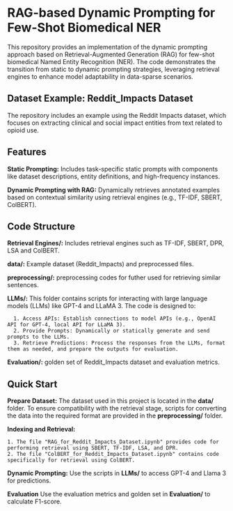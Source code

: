 # RAG-based Dynamic Prompting for Few-Shot Biomedical NER

This repository provides an implementation of the dynamic prompting approach based on Retrieval-Augmented Generation (RAG) for few-shot biomedical Named Entity Recognition (NER). The code demonstrates the transition from static to dynamic prompting strategies, leveraging retrieval engines to enhance model adaptability in data-sparse scenarios.

## Dataset Example: Reddit_Impacts Dataset

The repository includes an example using the Reddit Impacts dataset, which focuses on extracting clinical and social impact entities from text related to opioid use.

## Features

   **Static Prompting:** Includes task-specific static prompts with components like dataset descriptions, entity definitions, and high-frequency instances.
    
   **Dynamic Prompting with RAG:** Dynamically retrieves annotated examples based on contextual similarity using retrieval engines (e.g., TF-IDF, SBERT, ColBERT).

## Code Structure

   **Retrieval Engines/:** Includes retrieval engines such as TF-IDF, SBERT, DPR, LSA and ColBERT.
    
   **data/:** Example dataset (Reddit_Impacts) and preprocessed files.
    
   **preprocessing/:** preprocessing codes for futher used for retrieving similar sentences.
    
   **LLMs/:** This folder contains scripts for interacting with large language models (LLMs) like GPT-4 and LLaMA 3. The code is designed to:

      1. Access APIs: Establish connections to model APIs (e.g., OpenAI API for GPT-4, local API for LLaMA 3).
      2. Provide Prompts: Dynamically or statically generate and send prompts to the LLMs.
      3. Retrieve Predictions: Process the responses from the LLMs, format them as needed, and prepare the outputs for evaluation.
    
   **Evaluation/:** golden set of Reddit_Impacts dataset and evaluation metrics.

## Quick Start

  **Prepare Dataset:** The dataset used in this project is located in the **data/** folder. To ensure compatibility with the retrieval stage, scripts for converting the data into the required format are provided in the **preprocessing/** folder.

  **Indexing and Retrieval:** 
  
    1. The file "RAG_for_Reddit_Impacts_Dataset.ipynb" provides code for performing retrieval using SBERT, TF-IDF, LSA, and DPR.
    2. The file "ColBERT_for_Reddit_Impacts_Dataset.ipynb" contains code specifically for retrieval using ColBERT.
  
  **Dynamic Prompting:** Use the scripts in **LLMs/** to access GPT-4 and Llama 3 for predictions.

  **Evaluation** Use the evaluation metrics and golden set in **Evaluation/** to calculate F1-score.


    
